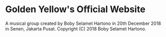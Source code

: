 # Golden Yellow's Official Website
A musical group created by Boby Selamet Hartono in 20th December 2018 in Senen, Jakarta Pusat. 
Copyright (C) 2018 Boby Selamet Hartono.
